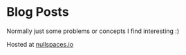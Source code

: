 # Blog Posts

Normally just some problems or concepts I find interesting :)

Hosted at [nullspaces.io](https://nullspaces.io)
